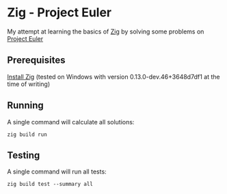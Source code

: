# Zig - Project Euler

My attempt at learning the basics of [Zig] by solving some problems on [Project Euler]

## Prerequisites

[Install Zig] (tested on Windows with version 0.13.0-dev.46+3648d7df1 at the time of writing)

## Running

A single command will calculate all solutions:

```
zig build run
```

## Testing

A single command will run all tests:

```
zig build test --summary all
```

[Install Zig]: https://ziglang.org/download/
[Project Euler]: https://projecteuler.net
[Zig]: https://ziglang.org/
